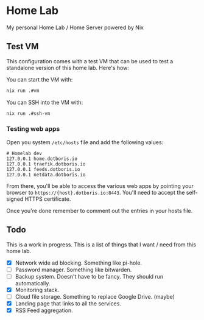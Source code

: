 # Home Lab

My personal Home Lab / Home Server powered by Nix

## Test VM

This configuration comes with a test VM that can be used to test a standalone
version of this home lab. Here's how:

You can start the VM with:

```sh
nix run .#vm
```

You can SSH into the VM with:

```sh
nix run .#ssh-vm
```

### Testing web apps

Open you system `/etc/hosts` file and add the following values:

```
# Homelab dev
127.0.0.1 home.dotboris.io
127.0.0.1 traefik.dotboris.io
127.0.0.1 feeds.dotboris.io
127.0.0.1 netdata.dotboris.io
```

From there, you'll be able to access the various web apps by pointing your
browser to `https://{host}.dotboris.io:8443`. You'll need to accept the
self-signed HTTPS certificate.

Once you're done remember to comment out the entries in your hosts file.

## Todo

This is a work in progress. This is a list of things that I want / need from
this home lab.

- [x] Network wide ad blocking. Something like pi-hole.
- [ ] Password manager. Something like bitwarden.
- [ ] Backup system. Doesn't have to be fancy. They should run automatically.
- [x] Monitoring stack.
- [ ] Cloud file storage. Something to replace Google Drive. (maybe)
- [x] Landing page that links to all the services.
- [x] RSS Feed aggregation.
